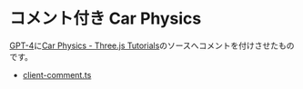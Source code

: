 # コメント付き Car Physics

[GPT-4](https://openai.com/product/gpt-4)に[Car Physics - Three.js Tutorials](https://sbcode.net/threejs/physics-car/)のソースへコメントを付けさせたものです。

- [client-comment.ts](client-comment.ts)
